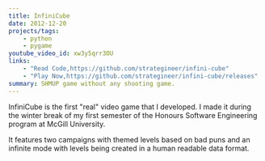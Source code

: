 ```yaml
---
title: InfiniCube
date: 2012-12-20
projects/tags:
    - python
    - pygame
youtube_video_id: xw3y5qrr3OU
links:
    - "Read Code,https://github.com/strategineer/infini-cube"
    - "Play Now,https://github.com/strategineer/infini-cube/releases"
summary: SHMUP game without any shooting game.
---
```

InfiniCube is the first "real" video game that I developed. I made it during the winter break of my first semester of the Honours Software Engineering program at McGill University.

It features two campaigns with themed levels based on bad puns and an infinite mode with levels being created in a human readable data format.
